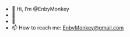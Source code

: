 - 👋 Hi, I’m @EnbyMonkey
- 👀 
- 🌱 
- 📫 How to reach me: EnbyMonkey@gmail.com

<!---
EnbyMonkey/EnbyMonkey is a ✨ special ✨ repository because its `README.md` (this file) appears on your GitHub profile.
You can click the Preview link to take a look at your changes.
--->
